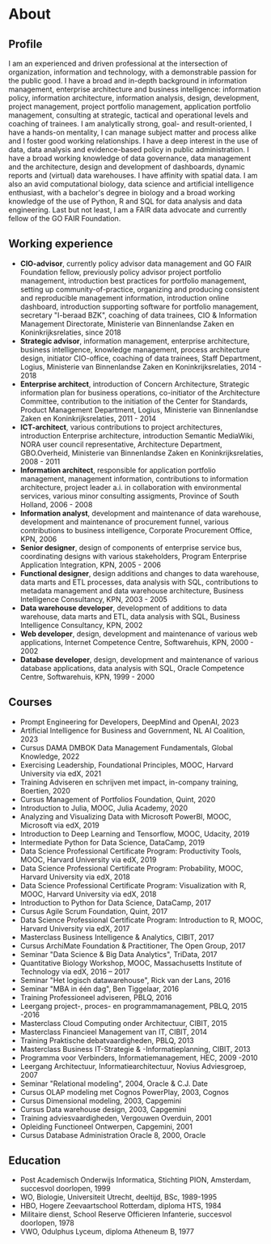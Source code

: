 # About

## Profile

I am an experienced and driven professional at the intersection of organization, information and technology, with a demonstrable passion for the public good. I have a broad and in-depth background in information management, enterprise architecture and business intelligence: information policy, information architecture, information analysis, design, development, project management, project portfolio management, application portfolio management, consulting at strategic, tactical and operational levels and coaching of trainees. I am analytically strong, goal- and result-oriented, I have a hands-on mentality, I can manage subject matter and process alike and I foster good working relationships. I have a deep interest in the use of data, data analysis and evidence-based policy in public administration. I have a broad working knowledge of data governance, data management and the architecture, design and development of dashboards, dynamic reports and (virtual) data warehouses. I have affinity with spatial data. I am also an avid computational biology, data science and artificial intelligence enthusiast, with a bachelor's degree in biology and a broad working knowledge of the use of Python, R and SQL for data analysis and data engineering. Last but not least, I am a FAIR data advocate and currently fellow of the GO FAIR Foundation.

## Working experience

* __CIO-advisor__, currently policy advisor data management and GO FAIR Foundation fellow, previously policy advisor project portfolio management, introduction best practices for portfolio management, setting up community-of-practice, organizing and producing consistent and reproducible management information, introduction online dashboard, introduction supporting software for portfolio management, secretary "I-beraad BZK", coaching of data trainees, CIO & Information Management Directorate, Ministerie van Binnenlandse Zaken en Koninkrijksrelaties, since 2018
* __Strategic advisor__, information management, enterprise architecture, business intelligence, knowledge management, process architecture design, initiator CIO-office, coaching of data trainees, Staff Department, Logius, Ministerie van Binnenlandse Zaken en Koninkrijksrelaties, 2014 - 2018
* __Enterprise architect__, introduction of Concern Architecture, Strategic information plan for business operations, co-initiator of the Architecture Committee, contribution to the initiation of the Center for Standards, Product Management Department, Logius, Ministerie van Binnenlandse Zaken en Koninkrijksrelaties, 2011 - 2014
* __ICT-architect__, various contributions to project architectures, introduction Enterprise architecture, introduction Semantic MediaWiki, NORA user council representative, Architecture Department, GBO.Overheid, Ministerie van Binnenlandse Zaken en Koninkrijksrelaties, 2008 - 2011
* __Information architect__, responsible for application portfolio management, management information, contributions to information architecture, project leader a.i. in collaboration with environmental services, various minor consulting assigments, Province of South Holland, 2006 - 2008
* __Information analyst__, development and maintenance of data warehouse, development and maintenance of procurement funnel, various contributions to business intelligence, Corporate Procurement Office, KPN, 2006
* __Senior designer__, design of components of enterprise service bus, coordinating designs with various stakeholders, Program Enterprise Application Integration, KPN, 2005 - 2006
* __Functional designer__, design additions and changes to data warehouse, data marts and ETL processes, data analysis with SQL, contributions to metadata management and data warehouse architecture, Business Intelligence Consultancy, KPN, 2003 - 2005
* __Data warehouse developer__, development of additions to data warehouse, data marts and ETL, data analysis with SQL, Business Intelligence Consultancy, KPN, 2002
* __Web developer__, design, development and maintenance of various web applications, Internet Competence Centre, Softwarehuis, KPN, 2000 - 2002
* __Database developer__, design, development and maintenance of various database applications, data analysis with SQL, Oracle Competence Centre, Softwarehuis, KPN, 1999 - 2000

## Courses

* Prompt Engineering for Developers, DeepMind and OpenAI, 2023
* Artificial Intelligence for Business and Government, NL AI Coalition, 2023
* Cursus DAMA DMBOK Data Management Fundamentals, Global Knowledge, 2022
* Exercising Leadership, Foundational Principles, MOOC, Harvard University via edX, 2021
* Training Adviseren en schrijven met impact, in-company training, Boertien, 2020
* Cursus Management of Portfolios Foundation, Quint, 2020
* Introduction to Julia, MOOC, Julia Academy, 2020
* Analyzing and Visualizing Data with Microsoft PowerBI, MOOC, Microsoft via edX, 2019
* Introduction to Deep Learning and Tensorflow, MOOC, Udacity, 2019
* Intermediate Python for Data Science, DataCamp, 2019
* Data Science Professional Certificate Program: Productivity Tools, MOOC, Harvard University via edX, 2019
* Data Science Professional Certificate Program: Probability, MOOC, Harvard University via edX, 2018
* Data Science Professional Certificate Program: Visualization with R, MOOC, Harvard University via edX, 2018
* Introduction to Python for Data Science, DataCamp, 2017
* Cursus Agile Scrum Foundation, Quint, 2017
* Data Science Professional Certificate Program: Introduction to R, MOOC, Harvard University via edX, 2017
* Masterclass Business Intelligence & Analytics, CIBIT, 2017
* Cursus ArchiMate Foundation & Practitioner, The Open Group, 2017
* Seminar "Data Science & Big Data Analytics", TriData, 2017
* Quantitative Biology Workshop, MOOC, Massachusetts Institute of Technology via edX, 2016 – 2017
* Seminar "Het logisch datawarehouse", Rick van der Lans, 2016
* Seminar "MBA in één dag", Ben Tiggelaar, 2016
* Training Professioneel adviseren, PBLQ, 2016
* Leergang project-, proces- en programmamanagement, PBLQ, 2015 -2016
* Masterclass Cloud Computing onder Architectuur, CIBIT, 2015
* Masterclass Financieel Management van IT, CIBIT, 2014
* Training Praktische debatvaardigheden, PBLQ, 2013
* Masterclass Business IT-Strategie & -Informatieplanning, CIBIT, 2013
* Programma voor Verbinders, Informatiemanagement, HEC, 2009 -2010
* Leergang Architectuur, Informatiearchitectuur, Novius Adviesgroep, 2007
* Seminar "Relational modeling", 2004,  Oracle & C.J. Date
* Cursus OLAP modeling met Cognos PowerPlay, 2003, Cognos
* Cursus Dimensional modeling, 2003, Capgemini
* Cursus Data warehouse design, 2003, Capgemini
* Training adviesvaardigheden, Vergouwen Overduin, 2001
* Opleiding Functioneel Ontwerpen, Capgemini, 2001
* Cursus Database Administration Oracle 8, 2000, Oracle

## Education

* Post Academisch Onderwijs Informatica, Stichting PION, Amsterdam, succesvol doorlopen, 1999
* WO, Biologie, Universiteit Utrecht, deeltijd, BSc, 1989-1995
* HBO, Hogere Zeevaartschool Rotterdam, diploma HTS, 1984
* Militaire dienst, School Reserve Officieren Infanterie, succesvol doorlopen, 1978
* VWO, Odulphus Lyceum, diploma Atheneum B, 1977
